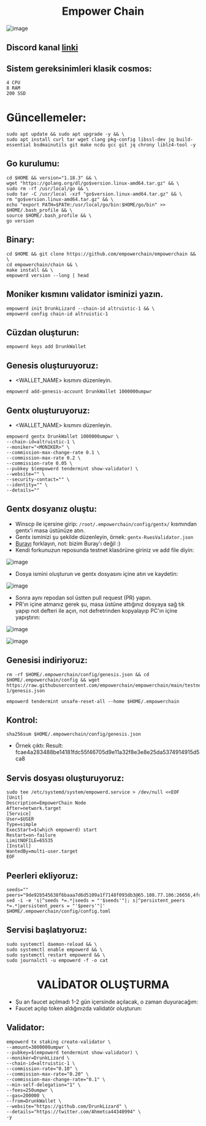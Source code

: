 <h1 align="center"> Empower Chain </h1>

![image](https://user-images.githubusercontent.com/101149671/193675081-0d205f2c-5425-40b4-80fb-b0920fabc74f.png)

## Discord kanal [linki](https://discord.gg/AN7uEyUb)

## Sistem gereksinimleri klasik cosmos:
```
4 CPU
8 RAM
200 SSD
```

# Güncellemeler:

```
sudo apt update && sudo apt upgrade -y && \
sudo apt install curl tar wget clang pkg-config libssl-dev jq build-essential bsdmainutils git make ncdu gcc git jq chrony liblz4-tool -y
```

## Go kurulumu:

```
cd $HOME && version="1.18.3" && \
wget "https://golang.org/dl/go$version.linux-amd64.tar.gz" && \
sudo rm -rf /usr/local/go && \
sudo tar -C /usr/local -xzf "go$version.linux-amd64.tar.gz" && \
rm "go$version.linux-amd64.tar.gz" && \
echo "export PATH=$PATH:/usr/local/go/bin:$HOME/go/bin" >> $HOME/.bash_profile && \
source $HOME/.bash_profile && \
go version
```

## Binary:

```
cd $HOME && git clone https://github.com/empowerchain/empowerchain && \
cd empowerchain/chain && \
make install && \
empowerd version --long | head
```

## Moniker kısmını validator isminizi yazın.

```
empowerd init DrunkLizard --chain-id altruistic-1 && \
empowerd config chain-id altruistic-1
```

## Cüzdan oluşturun:

```
empowerd keys add DrunkWallet
```

## Genesis oluşturuyoruz:

* <WALLET_NAME> kısmını düzenleyin.

```
empowerd add-genesis-account DrunkWallet 1000000umpwr
```

## Gentx oluşturuyoruz:

* <WALLET_NAME> kısmını düzenleyin.

```
empowerd gentx DrunkWallet 1000000umpwr \
--chain-id=altruistic-1 \
--moniker="<MONIKER>" \
--commission-max-change-rate 0.1 \
--commission-max-rate 0.2 \
--commission-rate 0.05 \
--pubkey $(empowerd tendermint show-validator) \
--website="" \
--security-contact="" \
--identity="" \
--details=""
```

## Gentx dosyanız oluştu:

* Winscp ile içersine girip: `/root/.empowerchain/config/gentx/` kısmından gentx'i masa üstünüze atın.
* Gentx isminizi şu şekilde düzenleyin, örnek: `gentx-RuesValidator.json`
* [Burayı](https://github.com/empowerchain/empowerchain) forklayın, not: bizim Buray'ı değil :)
* Kendi forkunuzun reposunda testnet klasörüne giriniz ve add file diyin:

![image](https://user-images.githubusercontent.com/101149671/193679961-7ff66bd6-ff22-4496-8389-745048bdeeee.png)

* Dosya ismini oluşturun ve gentx dosyasını içine atın ve kaydetin: 

![image](https://user-images.githubusercontent.com/101149671/193680137-52557ceb-e999-423c-b901-88c385709897.png)

* Sonra aynı repodan sol üstten pull request (PR) yapın.
* PR'ın içine atmanız gerek şu, masa üstüne attığınız dosyaya sağ tık yapıp not defteri ile açın, not defretrinden kopyalayıp PC'ın içine yapıştırın:

![image](https://user-images.githubusercontent.com/101149671/193680659-753d07ef-f8f4-4707-add5-92068f6d38d1.png)

![image](https://user-images.githubusercontent.com/101149671/193680773-eb1a12ee-303b-4132-af72-8679da6a5dd1.png)


## Genesisi indiriyoruz:

```
rm -rf $HOME/.empowerchain/config/genesis.json && cd $HOME/.empowerchain/config && wget https://raw.githubusercontent.com/empowerchain/empowerchain/main/testnets/altruistic-1/genesis.json
```

```
empowerd tendermint unsafe-reset-all --home $HOME/.empowerchain
```

## Kontrol:

```
sha256sum $HOME/.empowerchain/config/genesis.json
```

* Örnek çıktı: Result: fcae4a283488be14181fdc55f46705d9e11a32f8e3e8e25da5374914915d5ca8


## Servis dosyası oluşturuyoruz:
```
sudo tee /etc/systemd/system/empowerd.service > /dev/null <<EOF
[Unit]
Description=EmpowerChain Node
After=network.target
[Service]
User=$USER
Type=simple
ExecStart=$(which empowerd) start
Restart=on-failure
LimitNOFILE=65535
[Install]
WantedBy=multi-user.target
EOF
```

## Peerleri ekliyoruz:

```
seeds=""
peers="9de92b545638f6baaa7d6d5109a1f7148f093db3@65.108.77.106:26656,4fd5e497563b2e09cfe6f857fb35bdae76c12582@65.108.206.56:26656,fe32c17373fbaa36d9fd86bc1146bfa125bb4f58@5.9.147.185:26656,220fb60b083bc4d443ce2a7a5363f4813dd4aef4@116.202.236.115:26656,225ad85c594d03942a026b90f4dab43f90230ea0@88.99.3.158:26656,2a2932e780a681ddf980594f7eacf5a33081edaf@192.168.147.43:26656,333de3fc2eba7eead24e0c5f53d665662b2ba001@10.132.0.11:26656,4a38efbae54fd1357329bd583186a68ccd6d85f9@94.130.212.252:26656,52450b21f346a4cf76334374c9d8012b2867b842@167.172.246.201:26656,56d05d4ae0e1440ad7c68e52cc841c424d59badd@192.168.1.46:26656,6a675d4f66bfe049321c3861bcfd19bd09fefbde@195.3.223.204:26656,1069820cdd9f5332503166b60dc686703b2dccc5@138.201.141.76:26656,277ff448eec6ec7fa665f68bdb1c9cb1a52ff597@159.69.110.238:26656,3335c9458105cf65546db0fb51b66f751eeb4906@5.189.129.30:26656,bfb56f4cb8361c49a2ac107251f92c0ea5a1c251@192.168.1.177:26656,edc9aa0bbf1fcd7433fcc3650e3f50ab0becc0b5@65.21.170.3:26656,d582bcd8a8f0a20c551098571727726bc75bae74@213.239.217.52:26656,eb182533a12d75fbae1ec32ef1f8fc6b6dd06601@65.109.28.219:26656,b22f0708c6f393bf79acc0a6ca23643fe7d58391@65.21.91.50:26656,e8f6d75ab37bf4f08c018f306416df1e138fd21c@95.217.135.41:26656,ed83872f2781b2bdb282fc2fd790527bcb6ffe9f@192.168.3.17:26656"
sed -i -e 's|^seeds *=.*|seeds = "'$seeds'"|; s|^persistent_peers *=.*|persistent_peers = "'$peers'"|' $HOME/.empowerchain/config/config.toml
```


## Servisi başlatıyoruz:

```
sudo systemctl daemon-reload && \
sudo systemctl enable empowerd && \
sudo systemctl restart empowerd && \
sudo journalctl -u empowerd -f -o cat
```

<h1 align="center"> VALİDATOR OLUŞTURMA </h1>

 * Şu an faucet açılmadı 1-2 gün içersinde açılacak, o zaman duyuracağım:
 * Faucet açılıp token aldığınızda validatör oluşturun:

## Validator:

```
empowerd tx staking create-validator \
--amount=3000000umpwr \
--pubkey=$(empowerd tendermint show-validator) \
--moniker=DrunkLizard \
--chain-id=altruistic-1 \
--commission-rate="0.10" \
--commission-max-rate="0.20" \
--commission-max-change-rate="0.1" \
--min-self-delegation="1" \
--fees=250umpwr \
--gas=200000 \
--from=DrunkWallet \
--website="https://github.com/DrunkLizard" \
--details="https://twitter.com/Ahmetca44340994" \
-y
```
